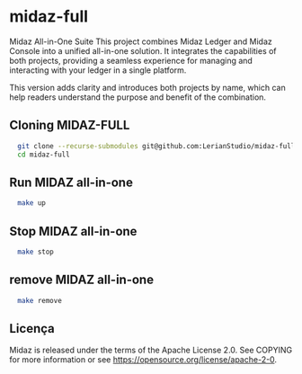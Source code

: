 # midaz-full

Midaz All-in-One Suite
This project combines Midaz Ledger and Midaz Console into a unified all-in-one solution. It integrates the capabilities of both projects, providing a seamless experience for managing and interacting with your ledger in a single platform.

This version adds clarity and introduces both projects by name, which can help readers understand the purpose and benefit of the combination.

## Cloning MIDAZ-FULL
```bash
  git clone --recurse-submodules git@github.com:LerianStudio/midaz-full.git
  cd midaz-full
```

## Run MIDAZ all-in-one
```bash
  make up
```

## Stop MIDAZ all-in-one
```bash
  make stop
```

## remove MIDAZ all-in-one
```bash
  make remove
```

## Licença
Midaz is released under the terms of the Apache License 2.0. See COPYING for more information or see https://opensource.org/license/apache-2-0.
